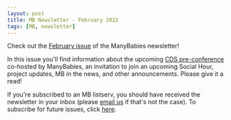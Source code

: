 ```yaml
---
layout: post
title: MB Newsletter - February 2022
tags: [MB, newsletter]
---
```


Check out the [February issue](https://mailchi.mp/42c4464b44ab/mb-newsletter-jan2022-8850962) of the ManyBabies newsletter! 

In this issue you'll find information about the upcoming [CDS pre-conference]({{site.baseurl}}/workshops/) co-hosted by ManyBabies, an invitation to join an upcoming Social Hour, project updates, MB in the news, and other announcements. Please give it a read!

If you're subscribed to an MB listserv, you should have received the newsletter in your inbox (please [email us](mailto:manybabiesconsortium@gmail.com) if that's not the case). To subscribe for future issues, click [here](https://t.co/7zxifYO7qN?amp=1).